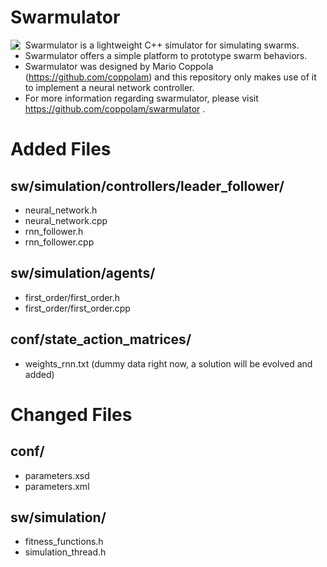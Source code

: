 # Swarmulator

<img align="left" src="https://raw.githubusercontent.com/coppolam/swarmulator/master/logo.png">

* Swarmulator is a lightweight C++ simulator for simulating swarms.
* Swarmulator offers a simple platform to prototype swarm behaviors.
* Swarmulator was designed by Mario Coppola (https://github.com/coppolam) and this repository only makes use of it to implement a neural network controller.
* For more information regarding swarmulator, please visit https://github.com/coppolam/swarmulator .

# Added Files

## sw/simulation/controllers/leader_follower/
	
  * neural_network.h
  * neural_network.cpp
  * rnn_follower.h
  * rnn_follower.cpp

## sw/simulation/agents/

  * first_order/first_order.h
  * first_order/first_order.cpp

## conf/state_action_matrices/

  * weights_rnn.txt (dummy data right now, a solution will be evolved and added)

# Changed Files

## conf/

  * parameters.xsd
  * parameters.xml

## sw/simulation/

  * fitness_functions.h
  * simulation_thread.h
